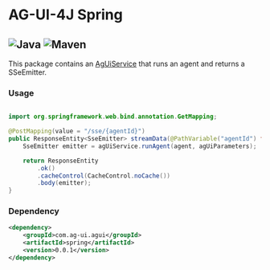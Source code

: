 # AG-UI-4J Spring

![Java](https://img.shields.io/badge/Java-17-orange?logo=openjdk&logoColor=white)
![Maven](https://img.shields.io/badge/Maven-0.0.1-C71A36?logo=apachemaven&logoColor=white)
---

This package contains an [AgUiService](./src/main/java/io/workm8/agui/server/spring/AgUiService.java) that runs an agent and returns a SSeEmitter.

### Usage

```java

import org.springframework.web.bind.annotation.GetMapping;

@PostMapping(value = "/sse/{agentId}")
public ResponseEntity<SseEmitter> streamData(@PathVariable("agentId") final String agentId, @RequestBody() final AgUiParameters agUiParameters) {
    SseEmitter emitter = agUiService.runAgent(agent, agUiParameters);

    return ResponseEntity
        .ok()
        .cacheControl(CacheControl.noCache())
        .body(emitter);
}
```

### Dependency

```xml
<dependency>
    <groupId>com.ag-ui.agui</groupId>
    <artifactId>spring</artifactId>
    <version>0.0.1</version>
</dependency>
```

